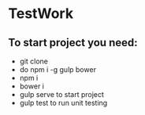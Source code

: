 TestWork
======================


To start project you need: 
-----

* git clone
* do npm i -g gulp bower
* npm i
* bower i
* gulp serve to start project
* gulp test to run unit testing
